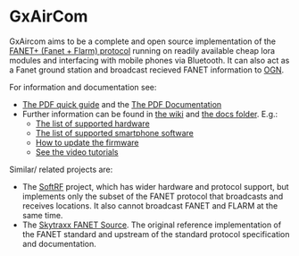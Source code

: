 # GxAirCom

GxAircom aims to be a complete and open source implementation of the [FANET+ (Fanet + Flarm) protocol](https://github.com/3s1d/fanet-stm32/blob/master/Src/fanet/radio/protocol.txt) running on readily available cheap lora modules and interfacing with mobile phones via Bluetooth. It can also act as a Fanet ground station and broadcast recieved FANET information to [OGN](http://wiki.glidernet.org).

For information and documentation see:

- [The PDF quick guide](doc/20200908%20-%20GXAirCom%20-%20Quick%20Guide.pdf) and the [The PDF Documentation](doc/20200723%20-%20GXAirCom%20-%20A%20LoRa%20communication%20device%20for%20free%20flying.pdf)
- Further information can be found in [the wiki](https://github.com/gereic/GXAirCom/wiki) and [the docs folder](doc/). E.g.:
    - [The list of supported hardware](https://github.com/gereic/GXAirCom/wiki/Hardware-supported)
    - [The list of supported smartphone software](https://github.com/gereic/GXAirCom/wiki/Software)
    - [How to update the firmware](https://github.com/gereic/GXAirCom/wiki/Upgrading---updating-the-firmware-using-the-internal-web-interface-and-a-cellphone)
    - [See the video tutorials](https://github.com/gereic/GXAirCom/wiki/Video-Tutorials)

Similar/ related projects are:

- The [SoftRF](https://github.com/lyusupov/SoftRF) project, which has wider hardware and protocol support, but implements only the subset of the FANET protocol that broadcasts and receives locations. It also cannot broadcast FANET and FLARM at the same time.
- The [Skytraxx FANET Source](https://github.com/3s1d/fanet-stm32). The original reference implementation of the FANET standard and upstream of the standard protocol specification and documentation.

